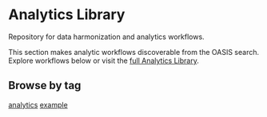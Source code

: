 # Analytics Library

Repository for data harmonization and analytics workflows.

This section makes analytic workflows discoverable from the OASIS search. Explore workflows below or visit the [full Analytics Library](https://analytics-library.esiil.org).

## Browse by tag

<div class="tag-cloud">
  <a href="esiil-analytics-library.md#analytics">analytics</a>
  <a href="esiil-analytics-library.md#example">example</a>
</div>
